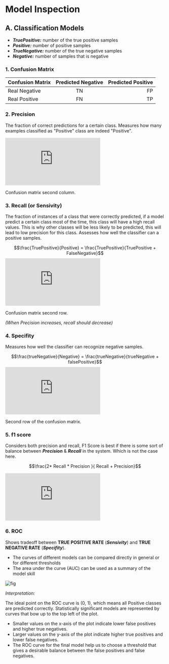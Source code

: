 
# Model Inspection

## A. Classification Models
   - ___TruePositive:___ number of the true positive samples
   - ___Positive:___ number of positive samples
   - ___TrueNegative:___ number of the true negative samples
   - ___Negative:___ number of samples that is negative
   
### 1. Confusion Matrix
| Confusion Matrix | Predicted Negative | Predicted Positive  |
| ------------- |:-------------:| -----:|
| Real Negative | TN | FP |
| Real Positive | FN      |   TP |


### 2. Precision
The fraction of correct predictions for a certain class. Measures how many examples classified as "Positive" class are indeed "Positive".

![equation](http://www.sciweavers.org/tex2img.php?eq=%24%24%5Cfrac%7BTruePositive%7D%7BTruePositive%20%2B%20FalsePositive%7D%24%24%0A&bc=White&fc=Black&im=jpg&fs=12&ff=arev&edit=0)

Confusion matrix second column.

### 3. Recall (or Sensivity)
The fraction of instances of a class that were correctly predicted, if a model predict a certain class most of the time, this class will have a high recall values. This is why other classes will be less likely to be predicted, this will lead to low precision for this class. Assesses how well the classifier can a positive samples. 

$$\frac{TruePositive}{Positive} = \frac{TruePositive}{TruePositive + FalseNegative}$$
![equation](http://www.sciweavers.org/tex2img.php?eq=%24%24%5Cfrac%7BTruePositive%7D%7BPositive%7D%20%3D%20%5Cfrac%7BTruePositive%7D%7BTruePositive%20%2B%20FalseNegative%7D%24%24%0A&bc=White&fc=Black&im=jpg&fs=12&ff=arev&edit=0)

Confusion matrix second row.

*(When Precision increases, recall should decrease)*

### 4. Specifity
Measures how well the classifier can recognize negative samples.

$$\frac{trueNegative}{Negative} = \frac{trueNegative}{trueNegative + falsePositive}$$
![equation](http://www.sciweavers.org/tex2img.php?eq=%24%24%5Cfrac%7BtrueNegative%7D%7BNegative%7D%20%3D%20%5Cfrac%7BtrueNegative%7D%7BtrueNegative%20%2B%20falsePositive%7D%24%24%0A&bc=White&fc=Black&im=jpg&fs=12&ff=arev&edit=0)

Second row of the confusion matrix.

### 5. f1 score
Considers both precision and recall, F1 Score is best if there is some sort of balance between ___Precision___ & ___Recall___ in the system. Which is not the case here.

$$\frac{2* Recall * Precision }{ Recall + Precision}$$

![equation](http://www.sciweavers.org/tex2img.php?eq=%24%24%5Cfrac%7B2%2A%20Recall%20%2A%20Precision%20%7D%7B%20Recall%20%2B%20Precision%7D%24%24%0A&bc=White&fc=Black&im=jpg&fs=12&ff=arev&edit=0)

### 6. ROC

Shows tradeoff between __TRUE POSITIVE RATE__ (___Sensivity___) and __TRUE NEGATIVE RATE__ (___Specifity___).
    
   * The curves of different models can be compared directly in general or for different thresholds
   * The area under the curve (AUC) can be used as a summary of the model skill
   
![fig](http://ncss.wpengine.netdna-cdn.com/wp-content/uploads/2013/01/ROC-Curve-21.png)

*Interpretation:*

The ideal point on the ROC curve is (0, 1), which means all Positive classes are predicted correctly. Statistically significant models are represented by curves that bow up to the top left of the plot.

   * Smaller values on the x-axis of the plot indicate lower false positives and higher true negatives.
   * Larger values on the y-axis of the plot indicate higher true positives and lower false negatives.
   * The ROC curve for the final model help us to choose a threshold that gives a desirable balance between the false positives and false negatives.
